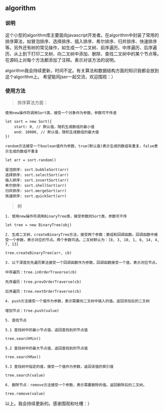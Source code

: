 ## algorithm

### 说明
这个小型的algorithm库主要面向javascript开发者。在algorithm中封装了常用的排序算法，如冒泡排序、选择排序、插入排序、希尔排序、归并排序、快速排序等。另外还有树的常见操作，如生成一个二叉树、前序遍历、中序遍历、后序遍历、从上到下打印二叉树、向二叉树中添加、删除、查找二叉树中的某个节点等。在源码上对每个方法都添加了注释。表示对该方法的说明。

algorithm我会持续更新，时间不定。有关算法和数据结构方面的知识我都会放到这个algorithm上。
希望能同jser一起交流，欢迎围观：）

### 使用方法

> 排序算法方面：

```
使用new操作符调用Sort类，接受一个对象作为参数，参数可不传递

let sort = new Sort({
    start: 0, // 默认值，随机生成数组的最小值
    end: 10000, // 默认值，随机生成数组的最大值
})

random方法接受一个boolean值作为参数，true(默认值)表示生成的数组有重复，false表示生成的数组不重复

let arr = sort.random()

冒泡排序: sort.bubbleSort(arr)
选择排序: sort.selectSort(arr)
插入排序: sort.insertSort(arr)
希尔排序: sort.shellSort(arr)
归并排序: sort.mergeSort(arr)
快速排序: sort.quickSort(arr)
```

> 树

```
1. 使用new操作符调用BinaryTree类，接受参数同Sort类，参数可不传

let tree = new BinaryTree(obj)

2. 生成二叉树，createBinaryTree方法，接受两个参数：数组和回调函数。回调函数中接受一个参数，表示对应的节点。两个参数可选。二叉树默认为：[8, 3, 10, 1, 6, 14, 4, 7, 13]

tree.createBinaryTree(arr, cb)

3. 以下深度优先遍历算法接受一个回调函数作为参数，回调函数接受一个值，表示对应节点。

中序遍历：tree.inOrderTraverse(cb)

先序遍历：tree.prevOrderTraverse(cb)

后序遍历：tree.nextOrderTraverse(cb)

4. push方法接受一个值作为参数，表示需要向二叉树中插入的值。返回添加后的二叉树

增加节点：tree.push(value)

5. 查找节点

5.1 查找树中的最小节点值，返回查找到的节点值

tree.searchMin()

5.2 查找树中的最大节点值，返回查找到的节点值

tree.searchMax()

5.3 查找树中指定的值，接受一个值作为参数，返回该值的索引值

tree.search(value)

6. 删除节点：remove方法接受一个参数，表示需要删除的值。返回删除后的二叉树。

tree.remove(value)

```

以上。我会持续更新的。感谢围观和吐槽：）
